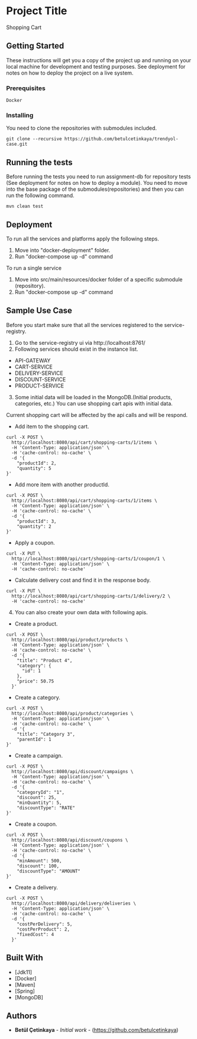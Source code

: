 # Project Title

Shopping Cart

## Getting Started

These instructions will get you a copy of the project up and running on your local machine for development and testing purposes. See deployment for notes on how to deploy the project on a live system.

### Prerequisites

```
Docker
```

### Installing
You need to clone the repositories with submodules included.

```
git clone --recursive https://github.com/betulcetinkaya/trendyol-case.git
```

## Running the tests
Before running the tests you need to run assignment-db for repository tests (See deployment for notes on how to deploy a module). You need to move into the base package of the submodules(repositories) and then you can run the following command.

```
mvn clean test
```

## Deployment

To run all the services and platforms apply the following steps.

1. Move into "docker-deployment" folder.
2. Run "docker-compose up -d" command

To run a single service
1. Move into src/main/resources/docker folder of a specific submodule (repository).
2. Run "docker-compose up -d" command

## Sample Use Case

Before you start make sure that all the services registered to the service-registry.
1. Go to the service-registry ui via http://localhost:8761/
2. Following services should exist in the instance list. 
* API-GATEWAY	
* CART-SERVICE
* DELIVERY-SERVICE
* DISCOUNT-SERVICE
* PRODUCT-SERVICE
3. Some initial data will be loaded in the MongoDB.(Initial products, categories, etc.) You can use shopping cart apis with initial data.
 
 Current shopping cart will be affected by the api calls and will be respond. 

* Add item to the shopping cart.
```
curl -X POST \
  http://localhost:8080/api/cart/shopping-carts/1/items \
  -H 'Content-Type: application/json' \
  -H 'cache-control: no-cache' \
  -d '{
	"productId": 2,
	"quantity": 5
}'
```

* Add more item with another productId.
```
curl -X POST \
  http://localhost:8080/api/cart/shopping-carts/1/items \
  -H 'Content-Type: application/json' \
  -H 'cache-control: no-cache' \
  -d '{
	"productId": 3,
	"quantity": 2
}'
```
* Apply a coupon.
```
curl -X PUT \
  http://localhost:8080/api/cart/shopping-carts/1/coupon/1 \
  -H 'Content-Type: application/json' \
  -H 'cache-control: no-cache'
```
* Calculate delivery cost and find it in the response body.
```
curl -X PUT \
  http://localhost:8080/api/cart/shopping-carts/1/delivery/2 \
  -H 'cache-control: no-cache'
```  
4. You can also create your own data with following apis.

* Create a product.
```
curl -X POST \
  http://localhost:8080/api/product/products \
  -H 'Content-Type: application/json' \
  -H 'cache-control: no-cache' \
  -d '{
    "title": "Product 4",
    "category": {
      "id": 1
    },
    "price": 50.75
  }'
```  
* Create a category.
```
curl -X POST \
  http://localhost:8080/api/product/categories \
  -H 'Content-Type: application/json' \
  -H 'cache-control: no-cache' \
  -d '{
    "title": "Category 3",
    "parentId": 1
}'
```
* Create a campaign.
```
curl -X POST \
  http://localhost:8080/api/discount/campaigns \
  -H 'Content-Type: application/json' \
  -H 'cache-control: no-cache' \
  -d '{
    "categoryId": "1",
    "discount": 25,
    "minQuantity": 5,
    "discountType": "RATE"
}'
```
* Create a coupon.
```
curl -X POST \
  http://localhost:8080/api/discount/coupons \
  -H 'Content-Type: application/json' \
  -H 'cache-control: no-cache' \
  -d '{
    "minAmount": 500,
    "discount": 100,
    "discountType": "AMOUNT"
}'
```
* Create a delivery.
```
curl -X POST \
  http://localhost:8080/api/delivery/deliveries \
  -H 'Content-Type: application/json' \
  -H 'cache-control: no-cache' \
  -d '{
    "costPerDelivery": 5,
    "costPerProduct": 2,
    "fixedCost": 4
  }'
```

## Built With

* [Jdk11]
* [Docker]
* [Maven]
* [Spring]
* [MongoDB]

## Authors

* **Betül Çetinkaya** - *Initial work* - (https://github.com/betulcetinkaya)
